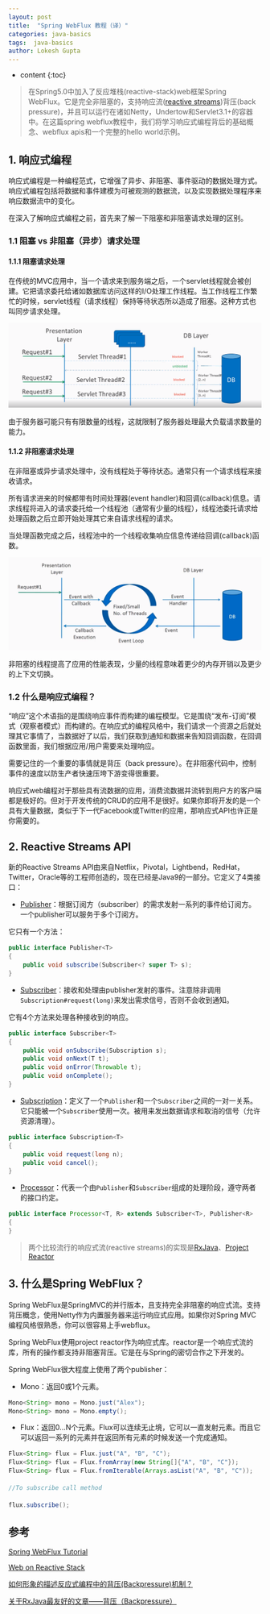 ```yaml
---
layout: post
title:  "Spring WebFlux 教程（译）"
categories: java-basics
tags:  java-basics
author: Lokesh Gupta
---
```


* content
{:toc}

> 在Spring5.0中加入了反应堆栈(reactive-stack)web框架Spring WebFlux。它是完全非阻塞的，支持响应流([reactive streams](http://www.reactive-streams.org/))背压(back pressure)，并且可以运行在诸如Netty，Undertow和Servlet3.1+的容器中。在这篇spring webflux教程中，我们将学习响应式编程背后的基础概念、webflux apis和一个完整的hello world示例。








## 1. 响应式编程

响应式编程是一种编程范式，它增强了异步、非阻塞、事件驱动的数据处理方式。响应式编程包括将数据和事件建模为可被观测的数据流，以及实现数据处理程序来响应数据流中的变化。

在深入了解响应式编程之前，首先来了解一下阻塞和非阻塞请求处理的区别。

### 1.1 阻塞 vs 非阻塞（异步）请求处理

#### 1.1.1 阻塞请求处理

在传统的MVC应用中，当一个请求来到服务端之后，一个servlet线程就会被创建。它把请求委托给诸如数据库访问这样的I/O处理工作线程。当工作线程工作繁忙的时候，servlet线程（请求线程）保持等待状态所以造成了阻塞。这种方式也叫同步请求处理。

![blocking-request-processing.png](/images/spring/blocking-request-processing.png)

由于服务器可能只有有限数量的线程，这就限制了服务器处理最大负载请求数量的能力。

#### 1.1.2 非阻塞请求处理

在非阻塞或异步请求处理中，没有线程处于等待状态。通常只有一个请求线程来接收请求。

所有请求进来的时候都带有时间处理器(event handler)和回调(callback)信息。请求线程将进入的请求委托给一个线程池（通常有少量的线程），线程池委托请求给处理函数之后立即开始处理其它来自请求线程的请求。

当处理函数完成之后，线程池中的一个线程收集响应信息传递给回调(callback)函数。

![non-blocking-request-processing.png](/images/spring/non-blocking-request-processing.png)

非阻塞的线程提高了应用的性能表现，少量的线程意味着更少的内存开销以及更少的上下文切换。

### 1.2 什么是响应式编程？

“响应”这个术语指的是围绕响应事件而构建的编程模型。它是围绕“发布-订阅”模式（观察者模式）而构建的。在响应式的编程风格中，我们请求一个资源之后就处理其它事情了，当数据好了以后，我们获取到通知和数据来告知回调函数，在回调函数里面，我们根据应用/用户需要来处理响应。

需要记住的一个重要的事情就是背压（back pressure）。在非阻塞代码中，控制事件的速度以防生产者快速压垮下游变得很重要。

响应式web编程对于那些具有流数据的应用，消费流数据并流转到用户方的客户端都是极好的。但对于开发传统的CRUD的应用不是很好。如果你即将开发的是一个具有大量数据，类似于下一代Facebook或Twitter的应用，那响应式API也许正是你需要的。

## 2. Reactive Streams API

新的Reactive Streams API由来自Netflix，Pivotal，Lightbend，RedHat，Twitter，Oracle等的工程师创造的，现在已经是Java9的一部分。它定义了4类接口：

* [Publisher](https://github.com/reactive-streams/reactive-streams-jvm/blob/v1.0.2/api/src/main/java/org/reactivestreams/Publisher.java)：根据订阅方（subscriber）的需求发射一系列的事件给订阅方。一个publisher可以服务于多个订阅方。

它只有一个方法：

```java
public interface Publisher<T>
{
    public void subscribe(Subscriber<? super T> s);
}
```

* [Subscriber](https://github.com/reactive-streams/reactive-streams-jvm/blob/v1.0.2/api/src/main/java/org/reactivestreams/Subscriber.java)：接收和处理由publisher发射的事件。注意除非调用`Subscription#request(long)`来发出需求信号，否则不会收到通知。

它有4个方法来处理各种接收到的响应。

```java
public interface Subscriber<T>
{
    public void onSubscribe(Subscription s);
    public void onNext(T t);
    public void onError(Throwable t);
    public void onComplete();
}
```

* [Subscription](https://github.com/reactive-streams/reactive-streams-jvm/blob/v1.0.2/api/src/main/java/org/reactivestreams/Subscription.java)：定义了一个`Publisher`和一个`Subscriber`之间的一对一关系。它只能被一个`Subscriber`使用一次。被用来发出数据请求和取消的信号（允许资源清理）。

```java
public interface Subscription<T>
{
    public void request(long n);
    public void cancel();
}
```

* [Processor](https://github.com/reactive-streams/reactive-streams-jvm/blob/v1.0.2/api/src/main/java/org/reactivestreams/Processor.java)：代表一个由`Publisher`和`Subscriber`组成的处理阶段，遵守两者的接口约定。

```java
public interface Processor<T, R> extends Subscriber<T>, Publisher<R>
{
}
```

> 两个比较流行的响应式流(reactive streams)的实现是[RxJava](https://github.com/ReactiveX/RxJava)、[Project Reactor](https://projectreactor.io/)

## 3. 什么是Spring WebFlux？

Spring WebFlux是SpringMVC的并行版本，且支持完全非阻塞的响应式流。支持背压概念，使用Netty作为内置服务器来运行响应式应用。如果你对Spring MVC编程风格很熟悉，你可以很容易上手webflux。

Spring WebFlux使用project reactor作为响应式库。reactor是一个响应式流的库，所有的操作都支持非阻塞背压。它是在与Spring的密切合作之下开发的。

Spring WebFlux很大程度上使用了两个publisher：

* Mono：返回0或1个元素。

```java
Mono<String> mono = Mono.just("Alex");
Mono<String> mono = Mono.empty();
```

* Flux：返回0...N个元素。Flux可以连续无止境，它可以一直发射元素。而且它可以返回一系列的元素并在返回所有元素的时候发送一个完成通知。

```java
Flux<String> flux = Flux.just("A", "B", "C");
Flux<String> flux = Flux.fromArray(new String[]{"A", "B", "C"});
Flux<String> flux = Flux.fromIterable(Arrays.asList("A", "B", "C"));

//To subscribe call method

flux.subscribe();
```

## 参考

[Spring WebFlux Tutorial](https://howtodoinjava.com/spring-webflux/spring-webflux-tutorial/)

[Web on Reactive Stack](https://docs.spring.io/spring/docs/current/spring-framework-reference/web-reactive.html)

[如何形象的描述反应式编程中的背压(Backpressure)机制？](https://www.zhihu.com/question/49618581/answer/237078934)

[关于RxJava最友好的文章——背压（Backpressure）](https://www.jianshu.com/p/2c4799fa91a4)
